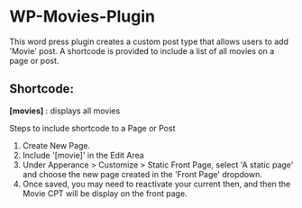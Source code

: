 # WP-Movies-Plugin
This word press plugin creates a custom post type that allows users to add 'Movie' post. A shortcode is provided to include a list of all movies on a page or post.

## Shortcode:

**[movies]** : displays all movies

Steps to include shortcode to a Page or Post

1. Create New Page. 
2. Include '[movie]' in the Edit Area
3. Under Apperance > Customize > Static Front Page, select 'A static page' and choose the new page created in the 'Front Page' dropdown.
4. Once saved, you may need to reactivate your current then, and then the Movie CPT will be display on the front page.
